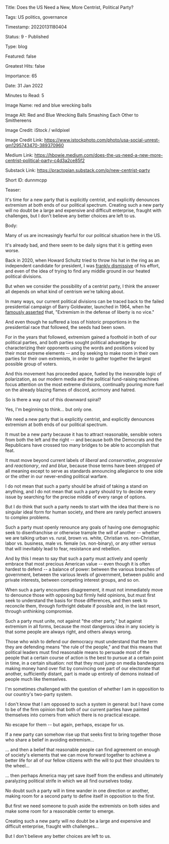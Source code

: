 Title:  Does the US Need a New, More Centrist, Political Party?

Tags:   US politics, governance

Timestamp: 20220131180404

Status: 9 - Published

Type:   blog

Featured: false

Greatest Hits: false

Importance: 65

Date:   31 Jan 2022

Minutes to Read: 5

Image Name: red and blue wrecking balls

Image Alt: Red and Blue Wrecking Balls Smashing Each Other to Smithereens

Image Credit: iStock / wildpixel

Image Credit Link: https://www.istockphoto.com/photo/usa-social-unrest-gm1295743470-389370960

Medium Link: https://hbowie.medium.com/does-the-us-need-a-new-more-centrist-political-party-c4d3a2ce85f2

Substack Link: https://practopian.substack.com/p/new-centrist-party

Short ID: dunnmcpp

Teaser: 

It's time for a new party that is explicitly centrist, and explicitly denounces extremism at both ends of our political spectrum. Creating such a new party will no doubt be a large and expensive  and difficult enterprise, fraught with challenges, but I don't believe any better choices are left to us. 


Body: 

Many of us are increasingly fearful for our political situation here in the US. 

It's already bad, and there seem to be daily signs that it is getting even worse. 

Back in 2020, when Howard Schultz tried to throw his hat in the ring as an independent candidate for president, I was [frankly dismissive][schultz] of his effort, and even of the idea of trying to find any middle ground in our heated political divisions. 

But when we consider the possibility of a centrist party, I think the answer all depends on what kind of centrism we're talking about. 

In many ways, our current political divisions can be traced back to the failed presidential campaign of Barry Goldwater, launched in 1964, when he [famously asserted][gold] that, "Extremism in the defense of liberty is no vice."

And even though he suffered a loss of historic proportions in the presidential race that followed, the seeds had been sown. 

For in the years that followed, extremism gained a foothold in both of our political parties, and both parties sought political advantage by characterizing their opponents using the words and positions voiced by their most extreme elements -- and by seeking to make room in their own parties for their own extremists, in order to gather together the largest possible group of voters. 

And this movement has proceeded apace, fueled by the inexorable logic of polarization, as our modern media and the political fund-raising machines focus attention on the most extreme divisions, continually pouring more fuel on the already blazing flames of discord, acrimony and hatred. 

So is there a way out of this downward spiral? 

Yes, I'm beginning to think... but only one. 

We need a new party that is explicitly centrist, and explicitly denounces extremism at both ends of our political spectrum. 

It must be a new party because it has to attract reasonable, sensible voters from both the left and the right -- and because both the Democrats and the Republicans have crossed too many bridges to be able to accomplish that feat. 

It must move beyond current labels of *liberal* and *conservative*, *progressive* and *reactionary*, *red* and *blue*, because those terms have been stripped of all meaning except to serve as standards announcing allegiance to one side or the other in our never-ending political warfare.  

I do not mean that such a party should be afraid of taking a stand on anything, and I do not mean that such a party should try to decide every issue by searching for the precise middle of every range of options. 

But I do think that such a party needs to start with the idea that there is no singular ideal form for human society, and there are rarely perfect answers to complex problems. 

Such a party must openly renounce any goals of having one demographic seek to disenfranchise or otherwise trample the will  of another -- whether we are talking urban vs. rural, brown vs. white, Christian vs. non-Christian, labor vs. business, male vs. female (vs. non-binary), or any other *versus* that will inevitably lead to fear, resistance and rebellion. 

And by this I mean to say that such a party must actively and openly embrace that most precious American value -- even though it is often hardest to defend -- a balance of power: between the various branches of government, between the various levels of government, between public and private interests, between competing interest groups, and so on. 

When such a party encounters disagreement, it must not immediately move to denounce those with opposing but firmly held opinions, but must first seek to understand the basis for those differences, and then seek to reconcile them, through forthright debate if possible and, in the last resort, through unthinking compromise. 

Such a party must unite, not against "the other party," but against extremism in all forms, because the most dangerous idea in any society is that some people are always right, and others always wrong. 

Those who wish to defend our democracy must understand that the term they are defending means "the rule of the people," and that this means that political leaders must find reasonable means to persuade most of the people that a certain course of action is the best to pursue at a certain point in time, in a certain situation: not that they must jump on media bandwagons making money hand over fist by convincing one part of our electorate that another, sufficiently distant, part is made up entirely of demons instead of people much like themselves.    
 
I'm sometimes challenged with the question of whether I am in opposition to our country's two-party system. 

I don't know that I am opposed to such a system in general: but I have come to be of the firm opinion that both of our current parties have painted themselves into corners from which there is no practical escape. 

No escape for them -- but again, perhaps, escape for us. 

If a new party can somehow rise up that seeks first to bring together those who share a belief in avoiding extremism...

... and then a belief that reasonable people can find agreement on enough of society's elements that we can move forward together to achieve a better life for all of our fellow citizens with the will to put their shoulders to the wheel...

... then perhaps America may yet save itself from the endless and ultimately paralyzing political strife in which we all find ourselves today.  

No doubt such a party will in time wander in one direction or another, making room for a second party to define itself in opposition to the first. 

But first we need someone to push aside the extremists on both sides and make some room for a reasonable center to emerge. 

Creating such a new party will no doubt be a large and expensive  and difficult enterprise, fraught with challenges...

But I don't believe any better choices are left to us. 

[gold]: https://www.washingtonpost.com/wp-srv/politics/daily/may98/goldwaterspeech.htm

[schultz]: is-there-any-middle-left.html

